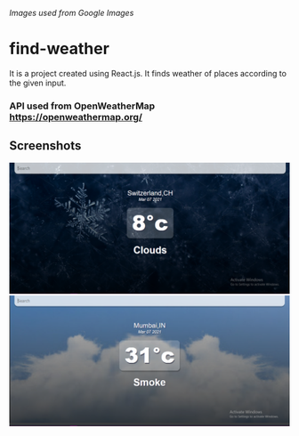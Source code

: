 *Images used from Google Images*

# find-weather
It is a project created using React.js. It finds weather of places according to the given input. 

### API used from OpenWeatherMap https://openweathermap.org/

## Screenshots
![screenshot1](doc/Screenshot1.png)
![screenshot2](doc/Screenshot2.png)